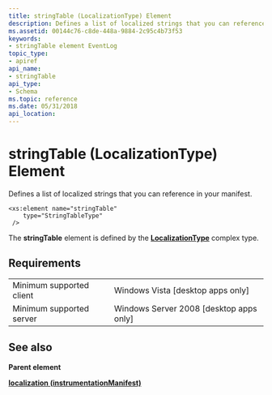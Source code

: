 ```yaml
---
title: stringTable (LocalizationType) Element
description: Defines a list of localized strings that you can reference in your manifest.
ms.assetid: 00144c76-c8de-448a-9884-2c95c4b73f53
keywords:
- stringTable element EventLog
topic_type:
- apiref
api_name:
- stringTable
api_type:
- Schema
ms.topic: reference
ms.date: 05/31/2018
api_location: 
---
```


# stringTable (LocalizationType) Element

Defines a list of localized strings that you can reference in your manifest.

``` syntax
<xs:element name="stringTable"
    type="StringTableType"
 />
```

The **stringTable** element is defined by the [**LocalizationType**](eventmanifestschema-localizationtype-complextype.md) complex type.

## Requirements



|                                     |                                                      |
|-------------------------------------|------------------------------------------------------|
| Minimum supported client<br/> | Windows Vista \[desktop apps only\]<br/>       |
| Minimum supported server<br/> | Windows Server 2008 \[desktop apps only\]<br/> |



## See also

<dl> <dt>

**Parent element**
</dt> <dt>

[**localization (instrumentationManifest)**](eventmanifestschema-localization-instrumentationmanifest-element.md)
</dt> </dl>

 

 





